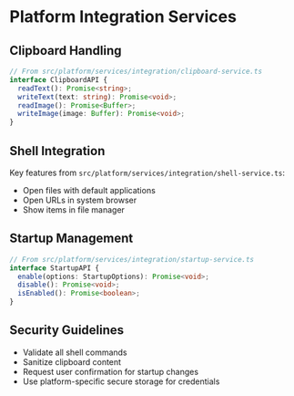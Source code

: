 # Platform Integration Services

## Clipboard Handling
```typescript
// From src/platform/services/integration/clipboard-service.ts
interface ClipboardAPI {
  readText(): Promise<string>;
  writeText(text: string): Promise<void>;
  readImage(): Promise<Buffer>;
  writeImage(image: Buffer): Promise<void>;
}
```

## Shell Integration
Key features from `src/platform/services/integration/shell-service.ts`:
- Open files with default applications
- Open URLs in system browser
- Show items in file manager

## Startup Management
```typescript
// From src/platform/services/integration/startup-service.ts
interface StartupAPI {
  enable(options: StartupOptions): Promise<void>;
  disable(): Promise<void>;
  isEnabled(): Promise<boolean>;
}
```

## Security Guidelines
- Validate all shell commands
- Sanitize clipboard content
- Request user confirmation for startup changes
- Use platform-specific secure storage for credentials